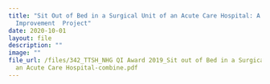 ```yaml
---
title: "Sit Out of Bed in a Surgical Unit of an Acute Care Hospital: A Quality
  Improvement  Project"
date: 2020-10-01
layout: file
description: ""
image: ""
file_url: /files/342_TTSH_NHG QI Award 2019_Sit out of Bed in a Surgical Unit of
  an Acute Care Hospital-combine.pdf
---
```

